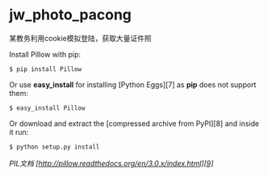 # jw_photo_pacong
某教务利用cookie模拟登陆，获取大量证件照


Install Pillow with pip:

```bash
$ pip install Pillow
```

Or use **easy_install** for installing [Python Eggs][7] as **pip** does not support them:

```bash
$ easy_install Pillow
```

Or download and extract the [compressed archive from PyPI][8] and inside it run:

```bash
$ python setup.py install
```

*PIL文档 [http://pillow.readthedocs.org/en/3.0.x/index.html][9]*
